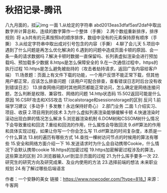 # 秋招记录-腾讯

八九月面的，挂![img](https://uploadfiles.nowcoder.com/images/20220815/318889480_1660553763465/6F6CA9EC40A6F04C7838E4DE94A77241)
一面
1.从给定的字符串 abd2013eas3dfaf5asf2daf中取出数字并计算总和，连续的数字算作一个整体（手撕）
2.两个数组重新排序，排序规则: 将 a,b共有的元素按照b的顺序排序，数组中没有的元素保持原有顺序（手撕）
3.从给定字符串中取出成对引号包含的内容（手撕）
4.聊了会儿天
5.项目中遇到了什么问题是再怎么优化解决的
6.遇到的问题中造成页面卡顿的原因、会一条一条的请求数据吗
7.解决卡顿时数据一直保留吗、长列表虚拟渲染会进行预加载吗、预加载多少数据
8.https是怎么保障安全的
9.在一次通信过程中，https的执行过程
10.https是怎么避免被劫持的（攻击者劫持请求，返回广告内容给客户端）
11.场景题：页面上有文件下载的功能，一个用户反馈不能正常下载，但其他用户都正常，应该怎么排查问题（该用户可配合排查，查看错误日志时后台没有收到错误日志）
13.排查网络问题时其他网页都能正常访问，怎么确定是网络连接问题，怎么判断是权限、兼容性、网络的问题
14.http状态码
15.502返回可能是什么原因
16.CSRF攻击和XSS攻击
17.localstorage和sessionstorage的区别
反问
1.前端学习建议（多动手！多发散！永远保持好奇心）
2.部门业务
二面
1.介绍实习、项目、收获
2.项目用到的技术
3.为什么虚拟列表渲染能够缓解卡顿
4.快速渲染时滚动出现白屏的情况怎么解决
5.浏览器渲染机制
6.DOM树和CSSOM树什么情况下会导致重绘和回流
7.重绘和回流的作用，什么属性会导致回流
9.diff算法的作用和具体实现过程，如果让你写一个你会怎么写
11.diff算法的时间复杂度，本质是一个什么算法
13.树的遍历有哪些方式
14.查找一棵树访问节点的时候用的算法有哪些
15.安全和网络方面介绍一下
16.发送请求时为什么会自动携带Cookie，什么情况下会默认携带cookie
18.https的加密过程
19.https加密解密过程涉及的算法，这些算法的区别
20.浏览器输入url到显示页面的过程
21.为什么挥手要多一次
22.研究生的研究方向及研究成果、及业内使用的方法
23.选择前端的想法 未来职业规划
24.有了解过哪些后端语言



作者：一个安静的美女
链接：https://www.nowcoder.com/?type=818_1
来源：牛客网